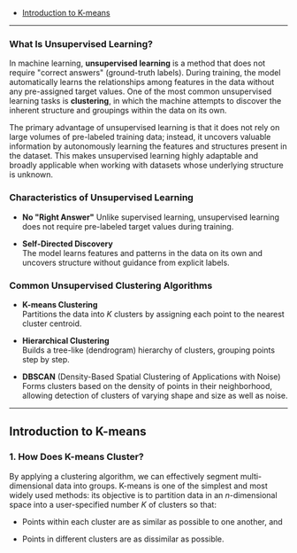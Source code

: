 - [Introduction to K-means](#introduction-to-k-means)

-----------------------

### What Is Unsupervised Learning?

In machine learning, **unsupervised learning** is a method that does not require "correct answers" (ground-truth labels). During training, the model automatically learns the relationships among features in the data without any pre-assigned target values. One of the most common unsupervised learning tasks is **clustering**, in which the machine attempts to discover the inherent structure and groupings within the data on its own.

The primary advantage of unsupervised learning is that it does not rely on large volumes of pre-labeled training data; instead, it uncovers valuable information by autonomously learning the features and structures present in the dataset. This makes unsupervised learning highly adaptable and broadly applicable when working with datasets whose underlying structure is unknown.

### Characteristics of Unsupervised Learning

-   **No "Right Answer"**
    Unlike supervised learning, unsupervised learning does not require pre-labeled target values during training.

-   **Self-Directed Discovery**\
    The model learns features and patterns in the data on its own and uncovers structure without guidance from explicit labels.

### Common Unsupervised Clustering Algorithms

-   **K-means Clustering**\
    Partitions the data into *K* clusters by assigning each point to the nearest cluster centroid.

-   **Hierarchical Clustering**\
    Builds a tree-like (dendrogram) hierarchy of clusters, grouping points step by step.

-   **DBSCAN** (Density-Based Spatial Clustering of Applications with Noise)\
    Forms clusters based on the density of points in their neighborhood, allowing detection of clusters of varying shape and size as well as noise.


-----------------------
## Introduction to K-means

### 1. How Does K-means Cluster?

By applying a clustering algorithm, we can effectively segment multi-dimensional data into groups. K-means is one of the simplest and most widely used methods: its objective is to partition data in an *n*-dimensional space into a user-specified number *K* of clusters so that:

-   Points within each cluster are as similar as possible to one another, and

-   Points in different clusters are as dissimilar as possible.